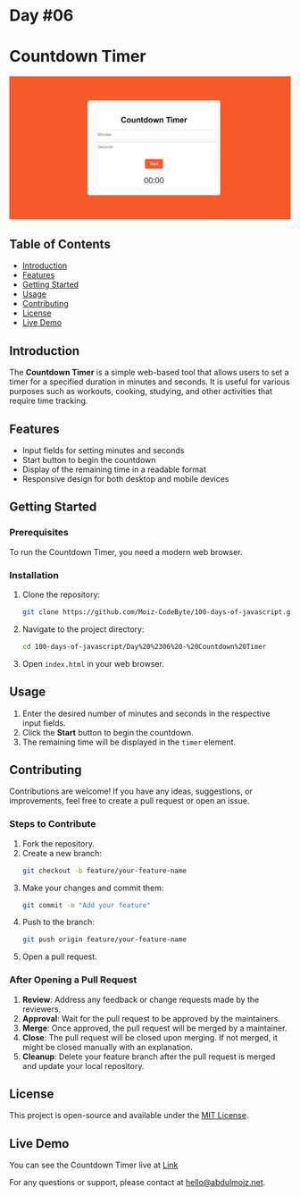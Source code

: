
# Day #06


# Countdown Timer

![Countdown Timer](screenshot.jpeg)

## Table of Contents
- [Introduction](#introduction)
- [Features](#features)
- [Getting Started](#getting-started)
- [Usage](#usage)
- [Contributing](#contributing)
- [License](#license)
- [Live Demo](#live-demo)

## Introduction
The **Countdown Timer** is a simple web-based tool that allows users to set a timer for a specified duration in minutes and seconds. It is useful for various purposes such as workouts, cooking, studying, and other activities that require time tracking.

## Features
- Input fields for setting minutes and seconds
- Start button to begin the countdown
- Display of the remaining time in a readable format
- Responsive design for both desktop and mobile devices

## Getting Started
### Prerequisites
To run the Countdown Timer, you need a modern web browser.

### Installation
1. Clone the repository:
   ```bash
   git clone https://github.com/Moiz-CodeByte/100-days-of-javascript.git
   ```
2. Navigate to the project directory:
   ```bash
   cd 100-days-of-javascript/Day%20%2306%20-%20Countdown%20Timer
   ```
3. Open `index.html` in your web browser.

## Usage
1. Enter the desired number of minutes and seconds in the respective input fields.
2. Click the **Start** button to begin the countdown.
3. The remaining time will be displayed in the `timer` element.

## Contributing
Contributions are welcome! If you have any ideas, suggestions, or improvements, feel free to create a pull request or open an issue.

### Steps to Contribute
1. Fork the repository.
2. Create a new branch:
   ```bash
   git checkout -b feature/your-feature-name
   ```
3. Make your changes and commit them:
   ```bash
   git commit -m "Add your feature"
   ```
4. Push to the branch:
   ```bash
   git push origin feature/your-feature-name
   ```
5. Open a pull request.

### After Opening a Pull Request
1. **Review**: Address any feedback or change requests made by the reviewers.
2. **Approval**: Wait for the pull request to be approved by the maintainers.
3. **Merge**: Once approved, the pull request will be merged by a maintainer.
4. **Close**: The pull request will be closed upon merging. If not merged, it might be closed manually with an explanation.
5. **Cleanup**: Delete your feature branch after the pull request is merged and update your local repository.

## License
This project is open-source and available under the [MIT License](LICENSE).

## Live Demo
You can see the Countdown Timer live at [Link](https://moiz-codebyte.github.io/100-days-of-javascript/Day%20%2306%20-%20Countdown%20Timer/)

For any questions or support, please contact at [hello@abdulmoiz.net](mailto:hello@abdulmoiz.net).

